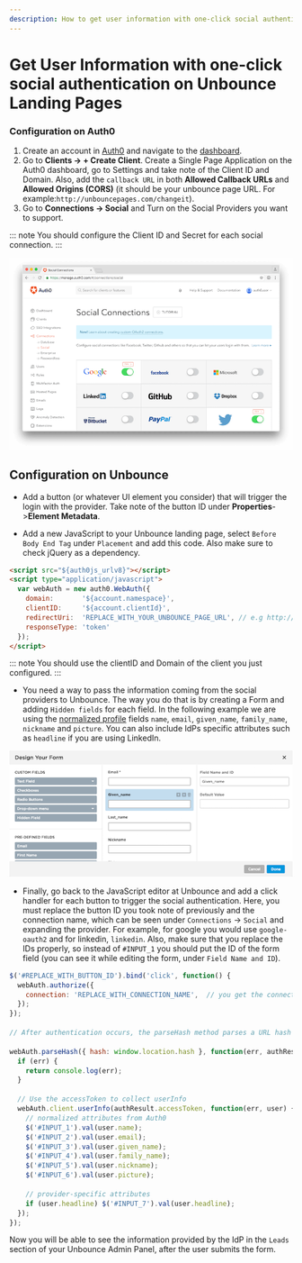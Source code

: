 ```yaml
---
description: How to get user information with one-click social authentication on Unbounce landing pages.
---
```


# Get User Information with one-click social authentication on Unbounce Landing Pages

### Configuration on Auth0

1. Create an account in [Auth0](https://auth0.com) and navigate to the [dashboard](${manage_url}).
2. Go to **Clients -> + Create Client**. Create a Single Page Application on the Auth0 dashboard, go to Settings and take note of the Client ID and Domain. Also, add the `callback URL` in both **Allowed Callback URLs** and **Allowed Origins (CORS)** (it should be your unbounce page URL. For example:`http://unbouncepages.com/changeit`).
3. Go to **Connections -> Social** and Turn on the Social Providers you want to support.

::: note
You should configure the Client ID and Secret for each social connection.
:::

![](/media/articles/scenarios/unbounce/social-connections.png)

## Configuration on Unbounce

* Add a button (or whatever UI element you consider) that will trigger the login with the provider. Take note of the button ID under **Properties**->**Element Metadata**.

* Add a new JavaScript to your Unbounce landing page, select `Before Body End Tag` under `Placement` and add this code. Also make sure to check jQuery as a dependency.

```html
<script src="${auth0js_urlv8}"></script>
<script type="application/javascript">
  var webAuth = new auth0.WebAuth({
    domain:       '${account.namespace}',
    clientID:     '${account.clientId}',
    redirectUri:  'REPLACE_WITH_YOUR_UNBOUNCE_PAGE_URL', // e.g http://unbouncepages.com/changeit
    responseType: 'token'
  });
</script>
```

::: note
You should use the clientID and Domain of the client you just configured.
:::

* You need a way to pass the information coming from the social providers to Unbounce. The way you do that is by creating a Form and adding `Hidden fields` for each field. In the following example we are using the [normalized profile](/user-profile/normalized) fields `name`, `email`, `given_name`, `family_name`, `nickname` and `picture`. You can also include IdPs specific attributes such as `headline` if you are using LinkedIn.

![](/media/articles/scenarios/unbounce/custom-fields.png)

* Finally, go back to the JavaScript editor at Unbounce and add a click handler for each button to trigger the social authentication. Here, you must replace the button ID you took note of previously and the connection name, which can be seen under `Connections` -> `Social` and expanding the provider. For example, for google you would use `google-oauth2` and for linkedin, `linkedin`. Also, make sure that you replace the IDs properly, so instead of `#INPUT_1` you should put the ID of the form field (you can see it while editing the form, under `Field Name and ID`).

```js
$('#REPLACE_WITH_BUTTON_ID').bind('click', function() {
  webAuth.authorize({
    connection: 'REPLACE_WITH_CONNECTION_NAME',  // you get the connection name from Auth0 dashboard (expand social provider)
  });
});

// After authentication occurs, the parseHash method parses a URL hash fragment to extract the result of an Auth0 authentication response.

webAuth.parseHash({ hash: window.location.hash }, function(err, authResult) {
  if (err) {
    return console.log(err);
  }

  // Use the accessToken to collect userInfo
  webAuth.client.userInfo(authResult.accessToken, function(err, user) {
    // normalized attributes from Auth0
    $('#INPUT_1').val(user.name);
    $('#INPUT_2').val(user.email);
    $('#INPUT_3').val(user.given_name);
    $('#INPUT_4').val(user.family_name);
    $('#INPUT_5').val(user.nickname);
    $('#INPUT_6').val(user.picture);

    // provider-specific attributes
    if (user.headline) $('#INPUT_7').val(user.headline);
  });
});
```

Now you will be able to see the information provided by the IdP in the `Leads` section of your Unbounce Admin Panel, after the user submits the form.
